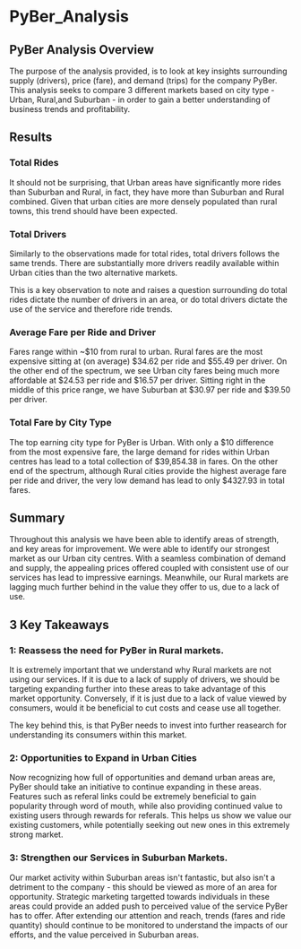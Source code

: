 # PyBer_Analysis

## PyBer Analysis Overview

The purpose of the analysis provided, is to look at key insights surrounding supply (drivers), price (fare), and demand (trips) for the company PyBer. This analysis seeks to compare 3 different markets based on city type - Urban, Rural,and Suburban - in order to gain a better understanding of business trends and profitability. 

## Results

### Total Rides

It should not be surprising, that Urban areas have significantly more rides than Suburban and Rural, in fact, they have more than Suburban and Rural combined. Given that urban cities are more densely populated than rural towns, this trend should have been expected.

### Total Drivers

Similarly to the observations made for total rides, total drivers follows the same trends. There are substantially more drivers readily available within Urban cities than the two alternative markets. 

This is a key observation to note and raises a question surrounding do total rides dictate the number of drivers in an area, or do total drivers dictate the use of the service and therefore ride trends.

### Average Fare per Ride and Driver

Fares range within ~$10 from rural to urban. Rural fares are the most expensive sitting at (on average) $34.62 per ride and $55.49 per driver. On the other end of the spectrum, we see Urban city fares being much more affordable at $24.53 per ride and $16.57 per driver. Sitting right in the middle of this price range, we have Suburban at $30.97 per ride and $39.50 per driver.

### Total Fare by City Type

The top earning city type for PyBer is Urban. With only a $10 difference from the most expensive fare, the large demand for rides within Urban centres has lead to a total collection of $39,854.38 in fares. On the other end of the spectrum, although Rural cities provide the highest average fare per ride and driver, the very low demand has lead to only $4327.93 in total fares.

## Summary

Throughout this analysis we have been able to identify areas of strength, and key areas for improvement. We were able to identify our strongest market as our Urban city centres. With a seamless combination of demand and supply, the appealing prices offered coupled with consistent use of our services has lead to impressive earnings. Meanwhile, our Rural markets are lagging much further behind in the value they offer to us, due to a lack of use.

## 3 Key Takeaways

### 1: Reassess the need for PyBer in Rural markets.

It is extremely important that we understand why Rural markets are not using our services. If it is due to a lack of supply of drivers, we should be targeting expanding further into these areas to take advantage of this market opportunity. Conversely, if it is just due to a lack of value viewed by consumers, would it be beneficial to cut costs and cease use all together. 

The key behind this, is that PyBer needs to invest into further reasearch for understanding its consumers within this market. 

### 2: Opportunities to Expand in Urban Cities

Now recognizing how full of opportunities and demand urban areas are, PyBer should take an initiative to continue expanding in these areas. Features such as referal links could be extremely beneficial to gain popularity through word of mouth, while also providing continued value to existing users through rewards for referals. This helps us show we value our existing customers, while potentially seeking out new ones in this extremely strong market.

### 3: Strengthen our Services in Suburban Markets.

Our market activity within Suburban areas isn't fantastic, but also isn't a detriment to the company - this should be viewed as more of an area for opportunity. Strategic marketing targetted towards individuals in these areas could provide an added push to perceived value of the service PyBer has to offer. After extending our attention and reach, trends (fares and ride quantity) should continue to be monitored to understand the impacts of our efforts, and the value perceived in Suburban areas.




